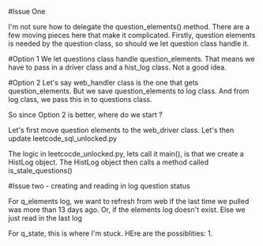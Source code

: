 
#Issue One

I'm not sure how to delegate the question_elements() method. There are a few moving pieces here that make it complicated. Firstly, question elements is needed by the question class, so should we let question class handle it.

#Option 1
We let questions class handle question_elements. That means we have to pass in a driver class and a hist_log class. Not a good idea.

#Option 2
Let's say  web_handler class is the one that gets question_elements. But we save question_elements to log class.
And from log class, we pass this in to questions class.


So since Option 2 is better, where do we start ?

Let's first move question elements to the web_driver class.
Let's then update leetcode_sql_unlocked.py

The logic in leetcocde_unlocked.py, lets call it main(), is that we create a HistLog object. The HistLog object then calls a method called is_stale_questions()






#Issue two - creating and reading in log question status

For q_elements log, we want to refresh from web if the last time we pulled was more than 13 days ago.
Or, if the elements log doesn't exist.
Else we just read in the last log

For q_state, this is where I'm stuck. HEre are the possiblities:
1. 

	
